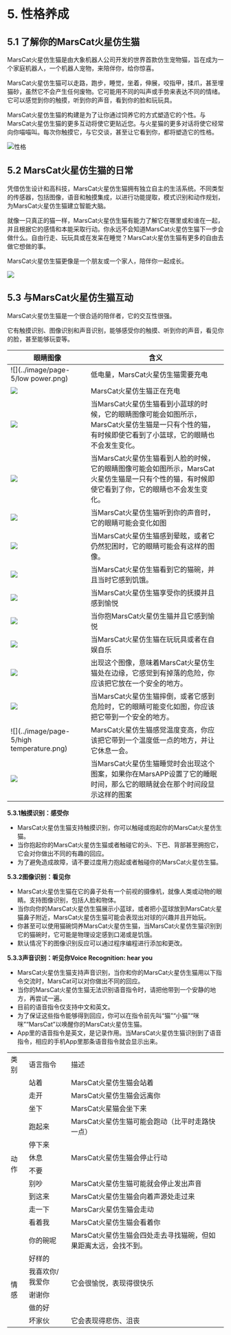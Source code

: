 # 5. 性格养成

## 5.1 了解你的MarsCat火星仿生猫

MarsCat火星仿生猫是由大象机器人公司开发的世界首款仿生宠物猫，旨在成为一个家庭机器人，一个机器人宠物，来陪伴你，给你惊喜。

MarsCat火星仿生猫可以走路，跑步，睡觉，坐着，伸展，咬指甲，揉爪，甚至埋猫砂，虽然它不会产生任何废物。它可能用不同的叫声或手势来表达不同的情绪。它可以感觉到你的触摸，听到你的声音，看到你的脸和玩玩具。

MarsCat火星仿生猫的构建是为了让你通过饲养它的方式塑造它的个性。与MarsCat火星仿生猫的更多互动将使它更贴近您。与火星猫的更多对话将使它经常向你喵喵叫。每次你触摸它，与它交谈，甚至让它看到你，都将塑造它的性格。

![性格](..\image\MarsCat_demo\1619491502181.png)

## 5.2 MarsCat火星仿生猫的日常

凭借仿生设计和高科技，MarsCat火星仿生猫拥有独立自主的生活系统。不同类型的传感器，包括图像，语音和触摸集成，以进行功能提取，模式识别和动作规划，为MarsCat火星仿生猫建立智能大脑。

就像一只真正的猫一样，MarsCat火星仿生猫有能力了解它在哪里或和谁在一起，并且根据它的感情和本能采取行动。你永远不会知道MarsCat火星仿生猫下一步会做什么。自由行走、玩玩具或在发呆在睡觉？MarsCat火星仿生猫有更多的自由去做它想做的事。

MarsCat火星仿生猫更像是一个朋友或一个家人，陪伴你一起成长。

![](..\image\MarsCat_demo\1619491521668.png)

## 5.3 与MarsCat火星仿生猫互动

MarsCat火星仿生猫是一个很合适的陪伴者，它的交互性很强。

它有触摸识别、图像识别和声音识别，能够感受你的触摸、听到你的声音，看见你的脸，甚至能够玩耍等。

| 眼睛图像                                  | 含义                                                         |
| ----------------------------------------- | ------------------------------------------------------------ |
| ![](../image/page-5/low power.png)        | 低电量，MarsCat火星仿生猫需要充电                            |
| ![](../image/page-5/charge.png)           | MarsCat火星仿生猫正在充电                                    |
| ![](../image/page-5/ball.png)             | 当MarsCat火星仿生猫看到小蓝球的时候，它的眼睛图像可能会如图所示，MarsCat火星仿生猫是一只有个性的猫，有时候即使它看到了小篮球，它的眼睛也不会发生变化。 |
| ![](../image/page-5/face.png)             | 当MarsCat火星仿生猫看到人脸的时候，它的眼睛图像可能会如图所示，MarsCat火星仿生猫是一只有个性的猫，有时候即使它看到了你，它的眼睛也不会发生变化。 |
| ![](../image/page-5/voice.png)            | 当MarsCat火星仿生猫听到你的声音时，它的眼睛可能会变化如图    |
| ![](../image/page-5/dizzy.png)            | 当MarsCat火星仿生猫感到晕眩，或者它仍然犯困时，它的眼睛可能会有这样的图像。 |
| ![](../image/page-5/hungry.png)           | 当MarsCat火星仿生猫看到它的猫碗，并且当时它感到饥饿。        |
| ![](../image/page-5/heart.png)            | 当MarsCat火星仿生猫享受你的抚摸并且感到愉悦                  |
| ![](../image/page-5/hug.png)              | 当你抱MarsCat火星仿生猫并且它感到愉悦                        |
| ![](../image/page-5/teaser.png)           | 当MarsCat火星仿生猫在玩玩具或者在自娱自乐                    |
| ![](../image/page-5/edge.png)             | 出现这个图像，意味着MarsCat火星仿生猫处在边缘，它感觉到有掉落的危险，你应该把它放在一个安全的地方。 |
| ![](../image/page-5/flip.png)             | 当MarsCat火星仿生猫摔倒，或者它感到危险时，它的眼睛可能变化如图，你应该把它带到一个安全的地方。 |
| ![](../image/page-5/high temperature.png) | MarsCat火星仿生猫感觉温度变高，你应该把它带到一个温度低一点的地方，并让它休息一会。 |
| ![](../image/page-5/sleep.png)            | 当MarsCat火星仿生猫睡觉时会出现这个图案，如果你在MarsAPP设置了它的睡眠时间，那么它的眼睛就会在那个时间段显示这样的图案 |

**5.3.1触摸识别：感受你**

- MarsCat火星仿生猫支持触摸识别，你可以触碰或抱起你的MarsCat火星仿生猫。
- 当你抱起你的MarsCat火星仿生猫或者触碰它的头、下巴、背部甚至拥抱它，它会对你做出不同的有趣的回应。
- 为了避免造成故障，请不要过度用力抱起或者触碰你的MarsCat火星仿生猫。

**5.3.2图像识别：看见你**

- MarsCat火星仿生猫在它的鼻子处有一个前视的摄像机，就像人类或动物的眼睛。支持图像识别，包括人脸和物体。
- 当你向你的MarsCat火星仿生猫展示小蓝球，或者把小蓝球放到MarsCat火星猫鼻子附近，MarsCat火星仿生猫可能会表现出对球的兴趣并且开始玩。
- 你甚至可以使用猫碗饲养MarsCat火星仿生猫，当MarsCat火星仿生猫识别到它的猫碗时，它可能是物理设定感到口渴或是饥饿。
- 默认情况下的图像识别反应可以通过程序编程进行添加和更改。

**5.3.3声音识别：听见你Voice Recognition: hear you**

- MarsCat火星仿生猫支持声音识别，当你和你的MarsCat火星仿生猫用以下指令交流时，MarsCat可以对你做出不同的回应。
- 当你的MarsCat火星仿生猫无法识别语音指令时，请把他带到一个安静的地方，再尝试一遍。
- 目前的语音指令仅支持中文和英文。
- 为了保证这些指令能够得到回应，你可以在指令前先叫“猫”“小猫”“咪咪”“MarsCat”以唤醒你的MarsCat火星仿生猫。
- App里的语音指令是英文，是记录作用。当MarsCat火星仿生猫识别到了语音指令，相应的手机App里那条语音指令就会显示出来。

<table>
<tr>
	<td>类别</td>
	<td>语言指令</td>
	<td>描述</td>
</tr>
<tr>
	<td rowspan="12">动作</td>
	<td>站着</td>
	<td>MarsCat火星仿生猫会站着</td>
</tr>
<tr>
	<td>走开</td>
	<td>MarsCat火星仿生猫会远离你</td>
</tr>
<tr>
	<td>坐下</td>
	<td>MarsCat火星猫会坐下来</td>
</tr>
<tr>
	<td>跑起来</td>
	<td>MarsCat火星仿生猫可能会跑动（比平时走路快一点）</td>
</tr>
<tr>
	<td>停下来</td>
	<td rowspan="3">MarsCat火星仿生猫会停止行动</td>
</tr>
<tr>
	<td>休息</td>
</tr>
<tr>
	<td>不要</td>
</tr>
<tr>
	<td>别吵</td>
	<td>MarsCat火星仿生猫可能就会停止发出声音</td>
</tr>
<tr>
	<td>到这来</td>
	<td>MarsCat火星仿生猫会向着声源处走过来</td>
</tr>
<tr>
	<td>走一下</td>
	<td>MarsCar火星仿生猫会走动</td>
</tr>
<tr>
	<td>看着我</td>
	<td>MarsCat火星仿生猫会看着你</td>
</tr>
<tr>
	<td>你的碗呢</td>
	<td>MarsCat火星仿生猫会四处走去寻找猫碗，但如果距离太远，会找不到。</td>
</tr>
<tr>
	<td rowspan="5">情感</td>
	<td>好样的</td>
	<td rowspan="4">它会很愉悦，表现得很快乐</td>
</tr>
<tr>
	<td>我喜欢你/我爱你</td>
</tr>
<tr>
	<td>谢谢你</td>
</tr>
<tr>
	<td>做的好</td>
</tr>
<tr>
	<td>坏家伙</td>
	<td>它会表现得悲伤、沮丧</td>
</tr>
</table>
